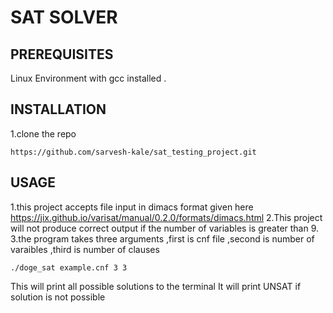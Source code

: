# SAT SOLVER 

## PREREQUISITES 
Linux Environment with gcc installed .

## INSTALLATION 

1.clone the repo 
```
https://github.com/sarvesh-kale/sat_testing_project.git
``` 
## USAGE 

1.this project accepts file input in dimacs format given here https://jix.github.io/varisat/manual/0.2.0/formats/dimacs.html
2.This project will not produce correct output if the number of variables is greater than 9.
3.the program takes three arguments ,first is cnf file ,second is number of varaibles ,third is number of clauses 
```
./doge_sat example.cnf 3 3 
```
This will print all possible solutions to the terminal 
It will print UNSAT if solution is not possible 
